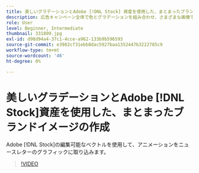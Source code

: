 ```yaml
---
title: 美しいグラデーションとAdobe [!DNL Stock] 資産を使用した、まとまったブランドイメージの作成
description: 広告キャンペーン全体で色とグラデーションを組み合わせ、さまざまな画像でブランドの統一性を実現
role: User
level: Beginner, Intermediate
thumbnail: 331809.jpg
exl-id: d98d94a4-37c1-4cce-a962-133b9b596593
source-git-commit: e3982cf31ebb0dac5927baa1352447b3222785c9
workflow-type: tm+mt
source-wordcount: '46'
ht-degree: 0%

---
```


# 美しいグラデーションとAdobe [!DNL Stock]資産を使用した、まとまったブランドイメージの作成

Adobe [!DNL Stock]の編集可能なベクトルを使用して、アニメーションをニュースレターのグラフィックに取り込みます。

>[!VIDEO](https://video.tv.adobe.com/v/331809?hidetitle=true)
